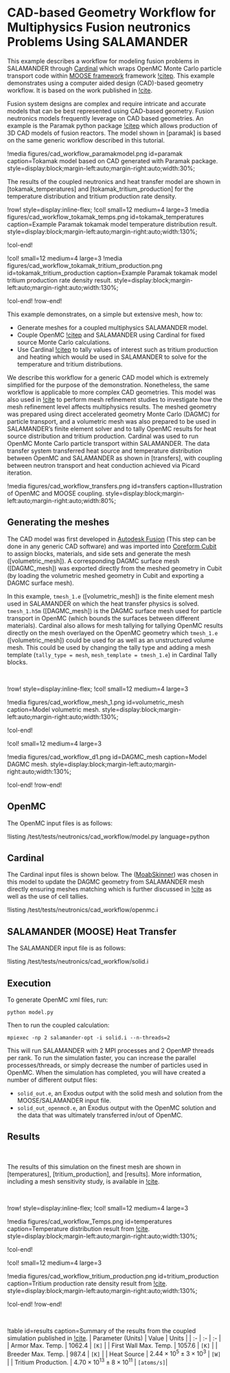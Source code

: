 # CAD-based Geometry Workflow for Multiphysics Fusion neutronics Problems Using SALAMANDER

This example describes a workflow for modeling fusion problems in SALAMANDER through [Cardinal](https://cardinal.cels.anl.gov/) which wraps OpenMC Monte Carlo particle transport code within [MOOSE framework](https://mooseframework.inl.gov) framework [!citep](giudicelli2024moose). This example demonstrates using a computer aided design (CAD)-based geometry workflow. It is based on the work published in [!cite](Eltawila2024PBNC).

Fusion system designs are complex and require intricate and accurate models that can be best represented using CAD-based geometry. Fusion neutronics models frequently leverage on CAD based geometries. An example is the Paramak python package [!citep](shimwell2021paramak) which allows production of 3D CAD models of fusion reactors. The model shown in [paramak] is based on the same generic workflow described in this tutorial.

!media figures/cad_workflow_paramakmodel.png
  id=paramak
  caption=Tokamak model based on CAD generated with Paramak package.
  style=display:block;margin-left:auto;margin-right:auto;width:30%;

The results of the coupled neutronics and heat transfer model are shown in [tokamak_temperatures] and [tokamak_tritium_production] for the temperature distribution and tritium production rate density.

!row! style=display:inline-flex;
!col! small=12 medium=4 large=3
!media figures/cad_workflow_tokamak_temps.png
  id=tokamak_temperatures
  caption=Example Paramak tokamak model temperature distribution result.
  style=display:block;margin-left:auto;margin-right:auto;width:130%;

!col-end!

!col! small=12 medium=4 large=3
!media figures/cad_workflow_tokamak_tritium_production.png
  id=tokamak_tritium_production
  caption=Example Paramak tokamak model tritium production rate density result.
  style=display:block;margin-left:auto;margin-right:auto;width:130%;

!col-end!
!row-end!

This example demonstrates, on a simple but extensive mesh, how to:

- Generate meshes for a coupled multiphysics SALAMANDER model.
- Couple OpenMC [!citep](openmc) and SALAMANDER using Cardinal for fixed source Monte Carlo calculations.
- Use Cardinal [!citep](novak2022_cardinal) to tally values of interest such as tritium production and heating which would be used in SALAMANDER to solve for the temperature and tritium distributions.

We describe this workflow for a generic CAD model which is extremely simplified for the purpose of the demonstration. Nonetheless, the same workflow is applicable to more complex CAD geometries. This model was also used in [!cite](Eltawila2024PBNC) to perform mesh refinement studies to investigate how the mesh refinement level affects multiphysics results. The meshed geometry was prepared using direct accelerated geometry Monte Carlo (DAGMC) for particle transport, and a volumetric mesh was also prepared to be used in SALAMANDER’s finite element solver and to tally OpenMC results for heat source distribution and tritium production. Cardinal was used to run OpenMC Monte Carlo particle transport within SALAMANDER. The data transfer system transferred heat source and temperature distribution between OpenMC and SALAMANDER as shown in [transfers], with coupling between neutron transport and heat conduction achieved via Picard iteration.

!media figures/cad_workflow_transfers.png
  id=transfers
  caption=Illustration of OpenMC and MOOSE coupling.
  style=display:block;margin-left:auto;margin-right:auto;width:80%;

## Generating the meshes

The CAD model was first developed in [Autodesk Fusion](https://www.autodesk.com/products/fusion-360/overview) (This step can be done in any generic CAD software) and was imported into [Coreform Cubit](https://coreform.com/coreform-cubit/) to assign blocks, materials, and side sets and generate the mesh ([volumetric_mesh]). A corresponding DAGMC surface mesh ([DAGMC_mesh]) was exported directly from the meshed geometry in Cubit (by loading the volumetric meshed geometry in Cubit and exporting a DAGMC surface mesh).

In this example, `tmesh_1.e` ([volumetric_mesh]) is the finite element mesh used in SALAMANDER on which the heat transfer physics is solved. `tmesh_1.h5m` ([DAGMC_mesh]) is the DAGMC surface mesh used for particle transport in OpenMC (which bounds the surfaces between different materials). Cardinal also allows for mesh tallying for tallying OpenMC results directly on the mesh overlayed on the OpenMC geometry which `tmesh_1.e` ([volumetric_mesh]) could be used for as well as an unstructured volume mesh. This could be used by changing the tally type and adding a mesh template (`tally_type = mesh`, `mesh_template = tmesh_1.e`) in Cardinal Tally blocks.

&nbsp;

!row! style=display:inline-flex;
!col! small=12 medium=4 large=3

!media figures/cad_workflow_mesh_1.png
  id=volumetric_mesh
  caption=Model volumetric mesh.
  style=display:block;margin-left:auto;margin-right:auto;width:130%;

!col-end!

!col! small=12 medium=4 large=3

!media figures/cad_workflow_d1.png
  id=DAGMC_mesh
  caption=Model DAGMC mesh.
  style=display:block;margin-left:auto;margin-right:auto;width:130%;

!col-end!
!row-end!

## OpenMC

The OpenMC input files is as follows:

!listing /test/tests/neutronics/cad_workflow/model.py language=python

## Cardinal

The Cardinal input files is shown below. The ([MoabSkinner](https://cardinal.cels.anl.gov/source/userobjects/MoabSkinner.html)) was chosen in this model to update the DAGMC geometry from SALAMANDER mesh directly ensuring meshes matching which is further discussed in [!cite](Eltawila2024PBNC) as well as the use of cell tallies.

!listing /test/tests/neutronics/cad_workflow/openmc.i

## SALAMANDER (MOOSE) Heat Transfer

The SALAMANDER input file is as follows:

!listing /test/tests/neutronics/cad_workflow/solid.i

## Execution

To generate OpenMC xml files, run:

```
python model.py
```

Then to run the coupled calculation:

```
mpiexec -np 2 salamander-opt -i solid.i --n-threads=2
```

This will run SALAMANDER with 2 MPI processes and 2 OpenMP threads per rank. To run the simulation faster, you can increase the parallel processes/threads, or simply decrease the number of particles used in OpenMC. When the simulation has completed, you will have created a number of different output files:

- `solid_out.e`, an Exodus output with the solid mesh and solution from the MOOSE/SALAMANDER input file.
- `solid_out_openmc0.e`, an Exodus output with the OpenMC solution and the data that was ultimately transferred in/out of OpenMC.

## Results

&nbsp;

The results of this simulation on the finest mesh are shown in [temperatures], [tritium_production], and [results]. More information, including a mesh sensitivity study, is available in [!cite](Eltawila2024PBNC).

&nbsp;

!row! style=display:inline-flex;
!col! small=12 medium=4 large=3

!media figures/cad_workflow_Temps.png
  id=temperatures
  caption=Temperature distribution result from [!cite](Eltawila2024PBNC).
  style=display:block;margin-left:auto;margin-right:auto;width:130%;

!col-end!

!col! small=12 medium=4 large=3

!media figures/cad_workflow_tritium_production.png
  id=tritium_production
  caption=Tritium production rate density result from [!cite](Eltawila2024PBNC).
  style=display:block;margin-left:auto;margin-right:auto;width:130%;

!col-end!
!row-end!

&nbsp;

!table id=results caption=Summary of the results from the coupled simulation published in [!cite](Eltawila2024PBNC).
| Parameter (Units) | Value | Units |
| :- | :- | :- |
| Armor Max. Temp.          | $1062.4$                                   | `[K]`      |
| First Wall Max. Temp.     | $1057.6$                                   | `[K]`      |
| Breeder Max. Temp.        | $987.4$                                    | `[K]`      |
| Heat Source               | $2.44 \times 10^5 \pm 3 \times 10^3$       | `[W]`      |
| Tritium Production.       | $4.70 \times 10^{13} \pm 8 \times 10^{11}$ | `[atoms/s]`|

&nbsp;
